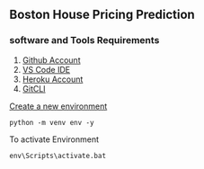 ## Boston House Pricing Prediction

### software and Tools Requirements

1. [Github Account](https://github.com)
2. [VS Code IDE](https://code.visualstudio.com/)
3. [Heroku Account](https://heroku.com)
4. [GitCLI](https://cli.github.com/)

[Create a new environment](https://docs.python.org/3/library/venv.html)

    python -m venv env -y



To activate Environment

    env\Scripts\activate.bat
